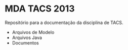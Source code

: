 MDA TACS 2013
=============

Repositório para a documentação da disciplina de TACS.

* Arquivos de Modelo
* Arquivos Java
* Documentos
